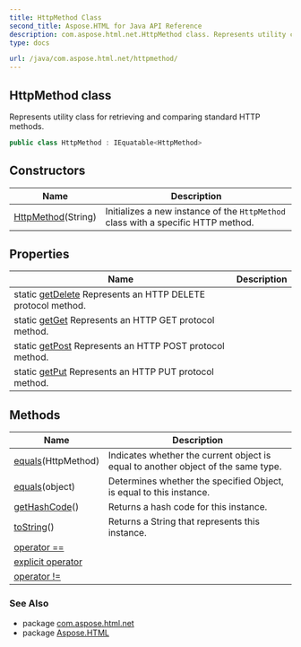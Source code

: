 ```yaml
---
title: HttpMethod Class
second_title: Aspose.HTML for Java API Reference
description: com.aspose.html.net.HttpMethod class. Represents utility class for retrieving and comparing standard HTTP methods
type: docs

url: /java/com.aspose.html.net/httpmethod/
---
```

## HttpMethod class

Represents utility class for retrieving and comparing standard HTTP methods.

```java
public class HttpMethod : IEquatable<HttpMethod>
```

## Constructors

| Name | Description |
| --- | --- |
| [HttpMethod](httpmethod/)(String) | Initializes a new instance of the `HttpMethod` class with a specific HTTP method. |

## Properties

| Name | Description |
| --- | --- |
| static [getDelete](../../com.aspose.html.net/httpmethod/delete/) Represents an HTTP DELETE protocol method. |
| static [getGet](../../com.aspose.html.net/httpmethod/get/) Represents an HTTP GET protocol method. |
| static [getPost](../../com.aspose.html.net/httpmethod/post/) Represents an HTTP POST protocol method. |
| static [getPut](../../com.aspose.html.net/httpmethod/put/) Represents an HTTP PUT protocol method. |

## Methods

| Name | Description |
| --- | --- |
| [equals](../../com.aspose.html.net/httpmethod/equals/#equals)(HttpMethod) | Indicates whether the current object is equal to another object of the same type. |
| [equals](../../com.aspose.html.net/httpmethod/equals/#equals_1)(object) | Determines whether the specified Object, is equal to this instance. |
| [getHashCode](../../com.aspose.html.net/httpmethod/gethashcode/)() | Returns a hash code for this instance. |
| [toString](../../com.aspose.html.net/httpmethod/toString/)() | Returns a String that represents this instance. |
| [operator ==](../../com.aspose.html.net/httpmethod/op_equality/) |  |
| [explicit operator](../../com.aspose.html.net/httpmethod/op_explicit/) |  |
| [operator !=](../../com.aspose.html.net/httpmethod/op_inequality/) |  |

### See Also

* package [com.aspose.html.net](../../com.aspose.html.net/)
* package [Aspose.HTML](../../)
